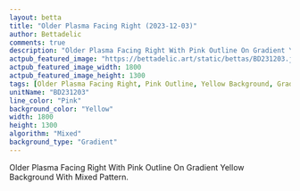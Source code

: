 ```yaml
---
layout: betta
title: "Older Plasma Facing Right (2023-12-03)"
author: Bettadelic
comments: true
description: "Older Plasma Facing Right With Pink Outline On Gradient Yellow Background With Mixed Pattern."
actpub_featured_image: "https://bettadelic.art/static/bettas/BD231203.jpg"
actpub_featured_image_width: 1800
actpub_featured_image_height: 1300
tags: [Older Plasma Facing Right, Pink Outline, Yellow Background, Gradient Background Pattern, Mixed Pattern, December 2023]
unitName: "BD231203"
line_color: "Pink"
background_color: "Yellow"
width: 1800
height: 1300
algorithm: "Mixed"
background_type: "Gradient"
---
```


Older Plasma Facing Right With Pink Outline On Gradient Yellow Background With Mixed Pattern.
